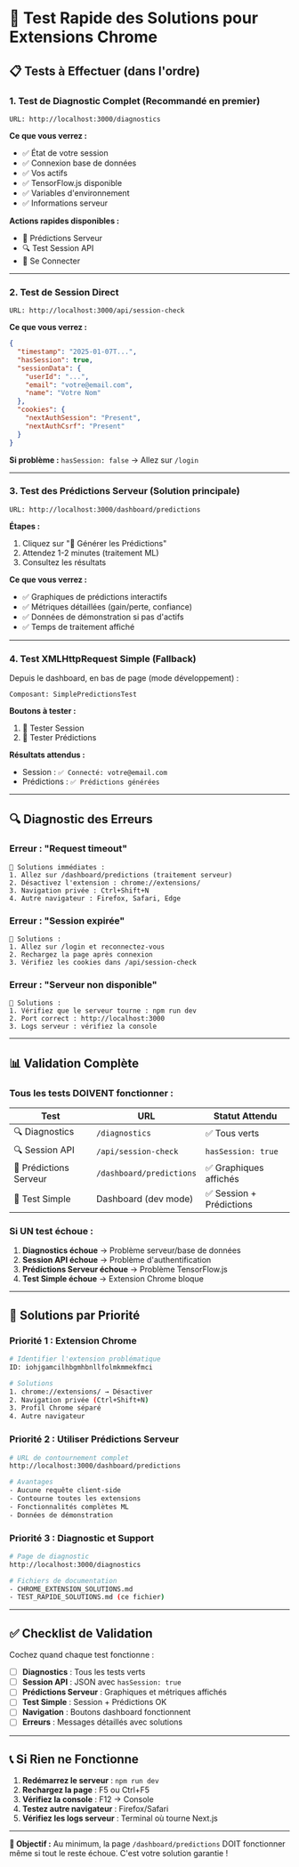 # 🚀 Test Rapide des Solutions pour Extensions Chrome

## 📋 Tests à Effectuer (dans l'ordre)

### 1. **Test de Diagnostic Complet** (Recommandé en premier)
```
URL: http://localhost:3000/diagnostics
```

**Ce que vous verrez :**
- ✅ État de votre session
- ✅ Connexion base de données
- ✅ Vos actifs
- ✅ TensorFlow.js disponible
- ✅ Variables d'environnement
- ✅ Informations serveur

**Actions rapides disponibles :**
- 🔮 Prédictions Serveur
- 🔍 Test Session API
- 🔐 Se Connecter

---

### 2. **Test de Session Direct**
```
URL: http://localhost:3000/api/session-check
```

**Ce que vous verrez :**
```json
{
  "timestamp": "2025-01-07T...",
  "hasSession": true,
  "sessionData": {
    "userId": "...",
    "email": "votre@email.com",
    "name": "Votre Nom"
  },
  "cookies": {
    "nextAuthSession": "Present",
    "nextAuthCsrf": "Present"
  }
}
```

**Si problème :** `hasSession: false` → Allez sur `/login`

---

### 3. **Test des Prédictions Serveur** (Solution principale)
```
URL: http://localhost:3000/dashboard/predictions
```

**Étapes :**
1. Cliquez sur "🚀 Générer les Prédictions"
2. Attendez 1-2 minutes (traitement ML)
3. Consultez les résultats

**Ce que vous verrez :**
- ✅ Graphiques de prédictions interactifs
- ✅ Métriques détaillées (gain/perte, confiance)
- ✅ Données de démonstration si pas d'actifs
- ✅ Temps de traitement affiché

---

### 4. **Test XMLHttpRequest Simple** (Fallback)

Depuis le dashboard, en bas de page (mode développement) :
```
Composant: SimplePredictionsTest
```

**Boutons à tester :**
1. 🔐 Tester Session
2. 🚀 Tester Prédictions

**Résultats attendus :**
- Session : `✅ Connecté: votre@email.com`
- Prédictions : `✅ Prédictions générées`

---

## 🔍 Diagnostic des Erreurs

### **Erreur : "Request timeout"**
```
🔧 Solutions immédiates :
1. Allez sur /dashboard/predictions (traitement serveur)
2. Désactivez l'extension : chrome://extensions/
3. Navigation privée : Ctrl+Shift+N
4. Autre navigateur : Firefox, Safari, Edge
```

### **Erreur : "Session expirée"**
```
🔧 Solutions :
1. Allez sur /login et reconnectez-vous
2. Rechargez la page après connexion
3. Vérifiez les cookies dans /api/session-check
```

### **Erreur : "Serveur non disponible"**
```
🔧 Solutions :
1. Vérifiez que le serveur tourne : npm run dev
2. Port correct : http://localhost:3000
3. Logs serveur : vérifiez la console
```

---

## 📊 Validation Complète

### **Tous les tests DOIVENT fonctionner :**

| Test | URL | Statut Attendu |
|------|-----|----------------|
| 🔍 Diagnostics | `/diagnostics` | ✅ Tous verts |
| 🔍 Session API | `/api/session-check` | `hasSession: true` |
| 🔮 Prédictions Serveur | `/dashboard/predictions` | ✅ Graphiques affichés |
| 🔧 Test Simple | Dashboard (dev mode) | ✅ Session + Prédictions |

### **Si UN test échoue :**

1. **Diagnostics échoue** → Problème serveur/base de données
2. **Session API échoue** → Problème d'authentification  
3. **Prédictions Serveur échoue** → Problème TensorFlow.js
4. **Test Simple échoue** → Extension Chrome bloque

---

## 🎯 Solutions par Priorité

### **Priorité 1 : Extension Chrome**
```bash
# Identifier l'extension problématique
ID: iohjgamcilhbgmhbnllfolmkmmekfmci

# Solutions
1. chrome://extensions/ → Désactiver
2. Navigation privée (Ctrl+Shift+N)
3. Profil Chrome séparé
4. Autre navigateur
```

### **Priorité 2 : Utiliser Prédictions Serveur**
```bash
# URL de contournement complet
http://localhost:3000/dashboard/predictions

# Avantages
- Aucune requête client-side
- Contourne toutes les extensions
- Fonctionnalités complètes ML
- Données de démonstration
```

### **Priorité 3 : Diagnostic et Support**
```bash
# Page de diagnostic
http://localhost:3000/diagnostics

# Fichiers de documentation
- CHROME_EXTENSION_SOLUTIONS.md
- TEST_RAPIDE_SOLUTIONS.md (ce fichier)
```

---

## ✅ Checklist de Validation

Cochez quand chaque test fonctionne :

- [ ] **Diagnostics** : Tous les tests verts
- [ ] **Session API** : JSON avec `hasSession: true`
- [ ] **Prédictions Serveur** : Graphiques et métriques affichés
- [ ] **Test Simple** : Session + Prédictions OK
- [ ] **Navigation** : Boutons dashboard fonctionnent
- [ ] **Erreurs** : Messages détaillés avec solutions

---

## 📞 Si Rien ne Fonctionne

1. **Redémarrez le serveur** : `npm run dev`
2. **Rechargez la page** : F5 ou Ctrl+F5
3. **Vérifiez la console** : F12 → Console
4. **Testez autre navigateur** : Firefox/Safari
5. **Vérifiez les logs serveur** : Terminal où tourne Next.js

---

**🎉 Objectif :** Au minimum, la page `/dashboard/predictions` DOIT fonctionner même si tout le reste échoue. C'est votre solution garantie ! 